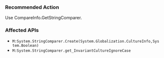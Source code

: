 ### Recommended Action
Use CompareInfo.GetStringComparer.

### Affected APIs
* `M:System.StringComparer.Create(System.Globalization.CultureInfo,System.Boolean)`
* `M:System.StringComparer.get_InvariantCultureIgnoreCase`
